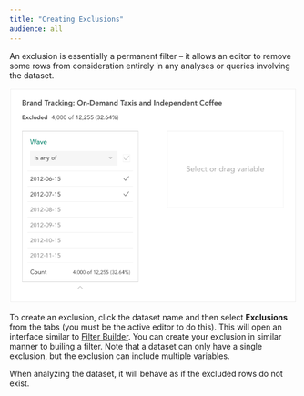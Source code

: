 ```yaml
---
title: "Creating Exclusions"
audience: all
---
```


An exclusion is essentially a permanent filter – it allows an editor to remove some rows from consideration entirely in any analyses or queries involving the dataset.

![](images/Exclusions.png)

To create an exclusion, click the dataset name and then select **Exclusions** from the tabs (you must be the active editor to do this). This will open an interface similar to [Filter Builder](crunch_filtering-data.html). You can create your exclusion in similar manner to builing a filter. Note that a dataset can only have a single exclusion, but the exclusion can include multiple variables.

When analyzing the dataset, it will behave as if the excluded rows do not exist.
